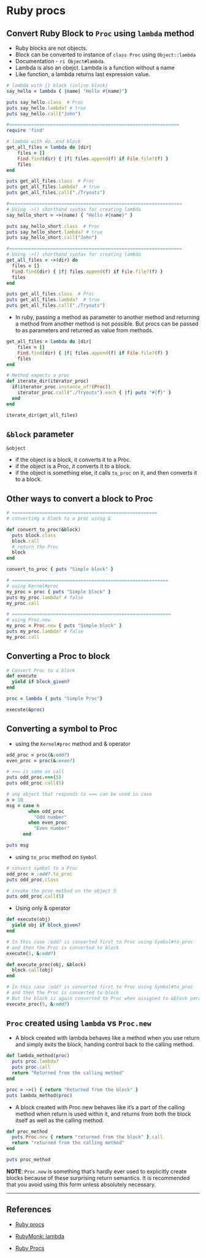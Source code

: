 # Ruby procs

## Convert Ruby Block to `Proc` using `lambda` method

* Ruby blocks are not objects.
* Block can be converted to instance of `class Proc` using `Object::lambda`
* Documentation - `ri Object#lambda`.
* Lambda is also an obejct. Lambda is a function without a name
* Like function, a lambda returns last expression value.

~~~ruby
# lambda with {} block (inline block)
say_hello = lambda { |name| "Hello #{name}"}

puts say_hello.class  # Proc
puts say_hello.lambda? # true
puts say_hello.call("John")

#==============================================================
require 'find'

# lambda with do..end block
get_all_files = lambda do |dir|
    files = []
    Find.find(dir) { |f| files.append(f) if File.file?(f) }
    files
end

puts get_all_files.class  # Proc
puts get_all_files.lambda?  # true
puts get_all_files.call("./Tryouts")

#===============================================================
# Using ->() shorthand syntax for creating lambda
say_hello_short = ->(name) { "Hello #{name}" }

puts say_hello_short.class  # Proc
puts say_hello_short.lambda? # true
puts say_hello_short.call("John")

#===============================================================
# Using ->() shorthand syntax for creating lambda
get_all_files = ->(dir) do
  files = []
  Find.find(dir) { |f| files.append(f) if File.file?(f) }
  files
end

puts get_all_files.class  # Proc
puts get_all_files.lambda?  # true
puts get_all_files.call("./Tryouts")
~~~

* In ruby, passing a method as parameter to another method and returning a method from another method is not possible. But procs can be passed to as parameters and returned as value from methods.

~~~ruby
get_all_files = lambda do |dir|
    files = []
    Find.find(dir) { |f| files.append(f) if File.file?(f) }
    files
end

# Method expects a proc
def iterate_dir(iterator_proc)
  if(iterator_proc.instance_of?(Proc))
    iterator_proc.call("./Tryouts").each { |f| puts "#{f}" }
  end
end

iterate_dir(get_all_files)
~~~

## `&block` parameter

`&object`

* if the object is a block, it converts it to a Proc.
* if the object is a Proc, it converts it to a block.
* if the object is something else, it calls `to_proc` on it, and then converts it to a block.

## Other ways to convert a block to Proc

~~~ruby
# =====================================================
# converting a block to a proc uinsg &

def convert_to_proc(&block)
  puts block.class
  block.call
  # return the Proc
  block
end

convert_to_proc { puts "Simple block" }

# =========================================================
# using Kernel#proc
my_proc = proc { puts "Simple block" }
puts my_proc.lambda? # false
my_proc.call

# ==========================================================
# using Proc.new
my_proc = Proc.new { puts "Simple block" }
puts my_proc.lambda? # false
my_proc.call
~~~

## Converting a Proc to block

~~~ruby
# Convert Proc to a block
def execute
  yield if block_given?
end

proc = lambda { puts "Simple Proc"}

execute(&proc)
~~~

## Converting a symbol to Proc

* using the `Kernel#proc` method and & operator

~~~ruby
odd_proc = proc(&:odd?)
even_proc = proc(&:even?)

# === is same as call
puts odd_proc.===(5)
puts odd_proc.call(5)

# any object that responds to === can be used in case
n = 10
msg = case n
        when odd_proc
          "Odd number"
        when even_proc
          "Even number"
      end

puts msg
~~~

* using `to_proc` method on `Symbol`

~~~ruby
# convert symbol to a Proc
odd_proc = :odd?.to_proc
puts odd_proc.class

# invoke the proc method on the object 5
puts odd_proc.call(5)
~~~

* Using only & operator

~~~ruby
def execute(obj)
  yield obj if block_given?
end

# In this case :odd? is converted first to Proc using Symbol#to_proc
# and then the Proc is converted to block
execute(5, &:odd?)

def execute_proc(obj, &block)
  block.call(obj)
end

# In this case :odd? is converted first to Proc using Symbol#to_proc
# and then the Proc is converted to block
# But the block is again converted to Proc when assigned to &block parameter
execute_proc(5, &:odd?)
~~~

## `Proc` created using `lambda` vs `Proc.new`

* A block created with lambda behaves like a method when you use return and simply exits the block, handing control back to the calling method.

~~~ruby
def lambda_method(proc)
  puts proc.lambda?
  puts proc.call
  return "Returned from the calling method"
end

proc = ->() { return "Returned from the block" }
puts lambda_method(proc)
~~~

* A block created with Proc.new behaves like it’s a part of the calling method when return is used within it, and returns from both the block itself as well as the calling method.

~~~ruby
def proc_method
  puts Proc.new { return "returned from the block" }.call
  return "returned from the calling method"
end

puts proc_method
~~~

**NOTE**: `Proc.new` is something that’s hardly ever used to explicitly create blocks because of these surprising return semantics. It is recommended that you avoid using this form unless absolutely necessary.

---

## References

* [Ruby procs](http://rubylearning.com/satishtalim/ruby_procs.html)

* [RubyMonk: lambda](http://rubymonk.com/learning/books/1-ruby-primer/chapters/34-lambdas-and-blocks-in-ruby/lessons/77-lambdas-in-ruby)

* [Ruby Procs](https://mixandgo.com/learn/mastering-ruby-blocks-in-less-than-5-minutes)
